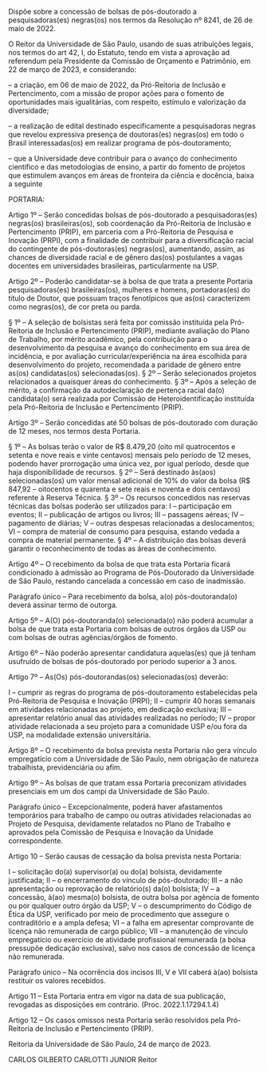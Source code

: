 Dispõe sobre a concessão de bolsas de pós-doutorado a pesquisadoras(es) negras(os) nos termos da Resolução nº 8241, de 26 de maio de 2022.

O Reitor da Universidade de São Paulo, usando de suas atribuições legais, nos termos do art 42, I, do Estatuto, tendo em vista a aprovação ad referendum pela Presidente da Comissão de Orçamento e Patrimônio, em 22 de março de 2023, e considerando:

– a criação, em 06 de maio de 2022, da Pró-Reitoria de Inclusão e Pertencimento, com a missão de propor ações para o fomento de oportunidades mais igualitárias, com respeito, estímulo e valorização da diversidade;

– a realização de edital destinado especificamente a pesquisadoras negras que revelou expressiva presença de doutoras(es) negras(os) em todo o Brasil interessadas(os) em realizar programa de pós-doutoramento;

– que a Universidade deve contribuir para o avanço do conhecimento científico e das metodologias de ensino, a partir do fomento de projetos que estimulem avanços em áreas de fronteira da ciência e docência, baixa a seguinte

PORTARIA:

Artigo 1º – Serão concedidas bolsas de pós-doutorado a pesquisadoras(es) negras(os) brasileiras(os), sob coordenação da Pró-Reitoria de Inclusão e Pertencimento (PRIP), em parceria com a Pró-Reitoria de Pesquisa e Inovação (PRPI), com a finalidade de contribuir para a diversificação racial do contingente de pós-doutoras(es) negras(os), aumentando, assim, as chances de diversidade racial e de gênero das(os) postulantes a vagas docentes em universidades brasileiras, particularmente na USP.

Artigo 2º – Poderão candidatar-se à bolsa de que trata a presente Portaria pesquisadoras(es) brasileiras(os), mulheres e homens, portadoras(es) do título de Doutor, que possuam traços fenotípicos que as(os) caracterizem como negras(os), de cor preta ou parda.

§ 1º – A seleção de bolsistas será feita por comissão instituída pela Pró-Reitoria de Inclusão e Pertencimento (PRIP), mediante avaliação do Plano de Trabalho, por mérito acadêmico, pela contribuição para o desenvolvimento da pesquisa e avanço do conhecimento em sua área de incidência, e por avaliação curricular/experiência na área escolhida para desenvolvimento do projeto, recomendada a paridade de gênero entre as(os) candidatas(os) selecionadas(os).
§ 2º – Serão selecionados projetos relacionados a quaisquer áreas do conhecimento.
§ 3º – Após a seleção de mérito, a confirmação da autodeclaração de pertença racial da(o) candidata(o) será realizada por Comissão de Heteroidentificação instituída pela Pró-Reitoria de Inclusão e Pertencimento (PRIP).

Artigo 3º – Serão concedidas até 50 bolsas de pós-doutorado com duração de 12 meses, nos termos desta Portaria.

§ 1º – As bolsas terão o valor de R$ 8.479,20 (oito mil quatrocentos e setenta e nove reais e vinte centavos) mensais pelo período de 12 meses, podendo haver prorrogação uma única vez, por igual período, desde que haja disponibilidade de recursos.
§ 2º – Será destinado às(aos) selecionadas(os) um valor mensal adicional de 10% do valor da bolsa (R$ 847,92 – oitocentos e quarenta e sete reais e noventa e dois centavos) referente à Reserva Técnica.
§ 3º – Os recursos concedidos nas reservas técnicas das bolsas poderão ser utilizados para:
I – participação em eventos;
II – publicação de artigos ou livros;
III – passagens aéreas;
IV – pagamento de diárias;
V – outras despesas relacionadas a deslocamentos;
VI – compra de material de consumo para pesquisa, estando vedada a compra de material permanente.
§ 4º – A distribuição das bolsas deverá garantir o reconhecimento de todas as áreas de conhecimento.

Artigo 4º – O recebimento da bolsa de que trata esta Portaria ficará condicionado à admissão ao Programa de Pós-Doutorado da Universidade de São Paulo, restando cancelada a concessão em caso de inadmissão.

Parágrafo único – Para recebimento da bolsa, a(o) pós-doutoranda(o) deverá assinar termo de outorga.

Artigo 5º – A(O) pós-doutoranda(o) selecionada(o) não poderá acumular a bolsa de que trata esta Portaria com bolsas de outros órgãos da USP ou com bolsas de outras agências/órgãos de fomento.

Artigo 6º – Não poderão apresentar candidatura aquelas(es) que já tenham usufruído de bolsas de pós-doutorado por período superior a 3 anos.

Artigo 7º – As(Os) pós-doutorandas(os) selecionadas(os) deverão:

I – cumprir as regras do programa de pós-doutoramento estabelecidas pela Pró-Reitoria de Pesquisa e Inovação (PRPI);
II – cumprir 40 horas semanais em atividades relacionadas ao projeto, em dedicação exclusiva;
III – apresentar relatório anual das atividades realizadas no período;
IV – propor atividade relacionada a seu projeto para a comunidade USP e/ou fora da USP, na modalidade extensão universitária.

Artigo 8º – O recebimento da bolsa prevista nesta Portaria não gera vínculo empregatício com a Universidade de São Paulo, nem obrigação de natureza trabalhista, previdenciária ou afim.

Artigo 9º – As bolsas de que tratam essa Portaria preconizam atividades presenciais em um dos campi da Universidade de São Paulo.

Parágrafo único – Excepcionalmente, poderá haver afastamentos temporários para trabalho de campo ou outras atividades relacionadas ao Projeto de Pesquisa, devidamente relatados no Plano de Trabalho e aprovados pela Comissão de Pesquisa e Inovação da Unidade correspondente.

Artigo 10 – Serão causas de cessação da bolsa prevista nesta Portaria:

I – solicitação do(a) supervisor(a) ou do(a) bolsista, devidamente justificada;
II – o encerramento do vínculo de pós-doutorado;
III – a não apresentação ou reprovação de relatório(s) da(o) bolsista;
IV – a concessão, à(ao) mesma(o) bolsista, de outra bolsa por agência de fomento ou por qualquer outro órgão da USP;
V – o descumprimento do Código de Ética da USP, verificado por meio de procedimento que assegure o contraditório e a ampla defesa;
VI – a falha em apresentar comprovante de licença não remunerada de cargo público;
VII – a manutenção de vínculo empregatício ou exercício de atividade profissional remunerada (a bolsa pressupõe dedicação exclusiva), salvo nos casos de concessão de licença não remunerada.

Parágrafo único – Na ocorrência dos incisos III, V e VII caberá à(ao) bolsista restituir os valores recebidos.

Artigo 11 – Esta Portaria entra em vigor na data de sua publicação, revogadas as disposições em contrário. (Proc. 2022.1.17294.1.4)

Artigo 12 – Os casos omissos nesta Portaria serão resolvidos pela Pró-Reitoria de Inclusão e Pertencimento (PRIP).

Reitoria da Universidade de São Paulo, 24 de março de 2023.

CARLOS GILBERTO CARLOTTI JUNIOR
Reitor